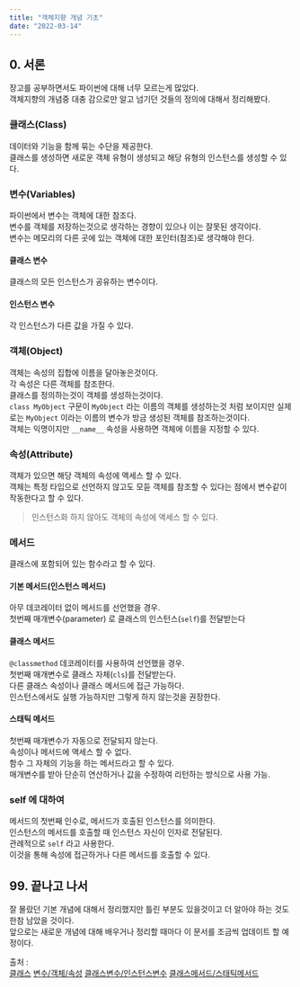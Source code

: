 ```yaml
---
title: "객체지향 개념 기초"
date: "2022-03-14"
---
```


## 0. 서론
장고를 공부하면서도 파이썬에 대해 너무 모르는게 많았다.  
객체지향의 개념중 대충 감으로만 알고 넘기던 것들의 정의에 대해서 정리해봤다.

### 클래스(Class)
데이터와 기능을 함께 묶는 수단을 제공한다.   
클래스를 생성하면 새로운 객체 유형이 생성되고 해당 유형의 인스턴스를 생성할 수 있다.

### 변수(Variables)
파이썬에서 변수는 객체에 대한 참조다.  
변수를 객체를 저장하는것으로 생각하는 경향이 있으나 이는 잘못된 생각이다.  
변수는 메모리의 다른 곳에 있는 객체에 대한 포인터(참조)로 생각해야 한다.
#### 클래스 변수
클래스의 모든 인스턴스가 공유하는 변수이다.  
#### 인스턴스 변수
각 인스턴스가 다른 값을 가질 수 있다. 

### 객체(Object)
객체는 속성의 집합에 이름을 달아놓은것이다.  
각 속성은 다른 객체를 참조한다.  
클래스를 정의하는것이 객체를 생성하는것이다.  
`class MyObject` 구문이 `MyObject` 라는 이름의 객체를 생성하는것 처럼 보이지만 실제로는 `MyObject` 이라는 이름의 변수가 방금 생성된 객체를 참조하는것이다.  
객체는 익명이지만 `__name__` 속성을 사용하면 객체에 이름을 지정할 수 있다.

### 속성(Attribute)
객체가 있으면 해당 객체의 속성에 액세스 할 수 있다.  
객체는 특정 타입으로 선언하지 않고도 모듣 객체를 참조할 수 있다는 점에서 변수같이 작동한다고 할 수 있다.  
> 인스턴스화 하지 않아도 객체의 속성에 액세스 할 수 있다. 

### 메서드
클래스에 포함되어 있는 함수라고 할 수 있다.
#### 기본 메서드(인스턴스 메서드)
아무 데코레이터 없이 메서드를 선언했을 경우.  
첫번째 매개변수(parameter) 로 클래스의 인스턴스(`self`)를 전달받는다
#### 클래스 메서드
`@classmethod` 데코레이터를 사용하여 선언했을 경우.  
첫번째 매개변수로 클래스 자체(`cls`)를 전달받는다.  
다른 클래스 속성이나 클래스 메서드에 접근 가능하다.  
인스턴스에서도 실행 가능하지만 그렇게 하지 않는것을 권장한다.

#### 스태틱 메서드
첫번째 매개변수가 자동으로 전달되지 않는다.  
속성이나 메서드에 액세스 할 수 없다.  
함수 그 자체의 기능을 하는 메서드라고 할 수 있다.  
매개변수를 받아 단순히 연산하거나 값을 수정하여 리턴하는 방식으로 사용 가능. 

### self 에 대하여
메서드의 첫번째 인수로, 메서드가 호출된 인스턴스를 의미한다.  
인스턴스의 메서드를 호출할 때 인스턴스 자신이 인자로 전달된다.  
관례적으로 `self` 라고 사용한다.  
이것을 통해 속성에 접근하거나 다른 메서드를 호출할 수 있다.

## 99. 끝나고 나서 
잘 몰랐던 기본 개념에 대해서 정리했지만 틀린 부분도 있을것이고 더 알아야 하는 것도 한참 남았을 것이다.  
앞으로는 새로운 개념에 대해 배우거나 정리할 때마다 이 문서를 조금씩 업데이트 할 예정이다.

출처 :  
[클래스](https://docs.python.org/3/tutorial/classes.html)
[변수/객체/속성](https://www.i-programmer.info/programming/python/11683-programmers-python-variables-objects-and-attributes.html)
[클래스변수/인스턴스변수](https://youtu.be/BJ-VvGyQxho)
[클래스메서드/스태틱메서드](https://youtu.be/rq8cL2XMM5M)